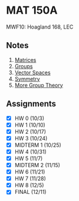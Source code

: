 # MAT 150A
MWF10: Hoagland 168, LEC
## Notes
1. [Matrices](matrices.md)
2. [Groups](groups-i.md)
3. [Vector Spaces](vector-spaces.md)
6. [Symmetry](symmetry.md)
7. [More Group Theory](groups-ii.md)
## Assignments
- [x] HW 0 (10/3)
- [x] HW 1 (10/10)
- [x] HW 2 (10/17)
- [x] HW 3 (10/24)
- [x] MIDTERM 1 (10/25)
- [x] HW 4 (10/31)
- [x] HW 5 (11/7)
- [x] MIDTERM 2 (11/15)
- [x] HW 6 (11/21)
- [x] HW 7 (11/28)
- [x] HW 8 (12/5)
- [x] FINAL (12/11)